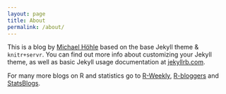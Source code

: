 ```yaml
---
layout: page
title: About
permalink: /about/
---
```


This is a blog by [Michael Höhle](http://www.math.su.se/~hoehle) based on the base Jekyll theme & `knitr+servr`.
You can find out more
info about customizing your Jekyll theme, as well as basic Jekyll
usage documentation at [jekyllrb.com](http://jekyllrb.com/).

For many more blogs on R and statistics go to [R-Weekly](https://rweekly.org),
[R-bloggers](http://www.r-bloggers.com/) and [StatsBlogs](http://www.statsblogs.com/).

